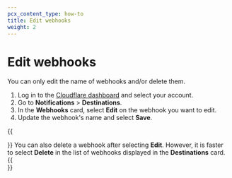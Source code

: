 ```yaml
---
pcx_content_type: how-to
title: Edit webhooks
weight: 2
---
```


# Edit webhooks

You can only edit the name of webhooks and/or delete them.

1. Log in to the [Cloudflare dashboard](https://dash.cloudflare.com/login) and select your account.
2. Go to **Notifications** > **Destinations**.
3. In the **Webhooks** card, select **Edit** on the webhook you want to edit.
4. Update the webhook's name and select **Save**.

{{<Aside type="note" header="Note">}}
You can also delete a webhook after selecting **Edit**. However, it is faster to select **Delete** in the list of webhooks displayed in the **Destinations** card.
{{</Aside>}}